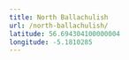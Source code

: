 ```yaml
---
title: North Ballachulish
url: /north-ballachulish/
latitude: 56.694304100000004
longitude: -5.1810285
---
```

